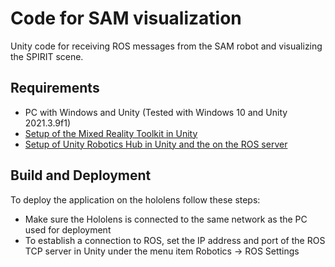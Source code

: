 # Code for SAM visualization
Unity code for receiving ROS messages from the SAM robot and visualizing the SPIRIT scene.
## Requirements
+ PC with Windows and Unity (Tested with Windows 10 and Unity 2021.3.9f1)
+ [Setup of the Mixed Reality Toolkit in Unity](https://learn.microsoft.com/en-us/training/paths/beginner-hololens-2-tutorials/)
+ [Setup of Unity Robotics Hub in Unity and the on the ROS server](https://learn.microsoft.com/en-us/training/paths/beginner-hololens-2-tutorials/)
## Build and Deployment
To deploy the application on the hololens follow these steps:
+ Make sure the Hololens is connected to the same network as the PC used for deployment
+ To establish a connection to ROS, set the IP address and port of the ROS TCP server in Unity under the menu item Robotics -> ROS Settings

